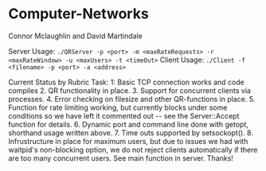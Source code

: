 # Computer-Networks

Connor Mclaughlin and David Martindale

Server Usage: `./QRServer -p <port> -m <maxRateRequests> -r <maxRateWindow> -u <maxUsers> -t <timeOut>`
Client Usage: `./Client -f <filename> -p <port> -a <address>`

Current Status by Rubric Task:
1: Basic TCP connection works and code compiles
2. QR functionality in place.
3. Support for concurrent clients via processes.
4. Error checking on filesize and other QR-functions in place.
5. Function for rate limiting working, but currently blocks under some conditions so we have left it commented out -- see the Server::Accept function for details.
6. Dynamic port and command line done with getopt, shorthand usage written above.
7. Time outs supported by setsockopt().
8. Infrustructure in place for maximum users, but due to issues we had with waitpid's non-blocking option, we do not reject clients automatically if there are too many concurrent users. See main function in server.
Thanks!
